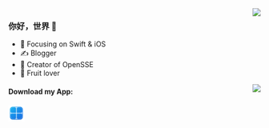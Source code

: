 <img align="right" src="https://github-readme-stats.vercel.app/api?username=zddhub&show_icons=true&icon_color=1ABC9C&text_color=718096&bg_color=00000000&hide_title=true&title_color=f14e32&hide_border=true" />

### 你好，世界 👋

- :orange_book: Focusing on Swift & iOS
- :writing_hand: Blogger
- :hammer: Creator of OpenSSE
- :apple: Fruit lover

<img align="right" src="https://komarev.com/ghpvc/?username=zddhub&label=PROFILE+VIEWS&style=flat-square" />


#### Download my App:

<a href="https://apps.apple.com/app/pixelsmeasure/id1638740542">
  <img src="https://github.com/zddhub/PixelsMeasure/blob/main/assets/images/PixelsMeasure-64x64.png?raw=true)" width="32">
</a>




